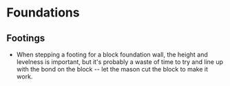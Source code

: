# Foundations

## Footings
- When stepping a footing for a block foundation wall, the height and levelness is important, but it's probably a waste of time to try and line up with the bond on the block -- let the mason cut the block to make it work.